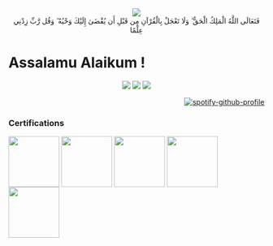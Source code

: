 <div align='center'>
<img src='https://upload.wikimedia.org/wikipedia/commons/7/76/Bismillah.gif'/>
    <div align='center'>فَتَعَالَى اللَّهُ الْمَلِكُ الْحَقُّ ۗ وَلَا تَعْجَلْ بِالْقُرْآنِ مِن قَبْلِ أَن يُقْضَىٰ إِلَيْكَ وَحْيُهُ ۖ وَقُل رَّبِّ زِدْنِي عِلْمًا</div>                           
</div>

# Assalamu Alaikum ! 

<div align="center">

![](https://komarev.com/ghpvc/?username=ANGlTHUB&style=for-the-badge)
    <img src="https://img.shields.io/github/followers/ANGlTHUB?logo=GitHub&style=for-the-badge">
    <img src="https://img.shields.io/badge/Arch_Linux-1793D1?style=for-the-badge&logo=arch-linux&logoColor=white">


<div align="right" >
    
[![spotify-github-profile](https://spotify-github-profile.vercel.app/api/view?uid=wmdabes&cover_image=true&theme=novatorem&show_offline=false&background_color=121212&interchange=false&bar_color=53b14f&bar_color_cover=false)](https://github.com/kittinan/spotify-github-profile)
</div>


<div align="left">
    
### Certifications
  <img align="center" src="https://images.credly.com/images/e053125b-ff30-4a16-90cc-8804a306c4b6/MTA-Windows_Operating_System_Fundamentals-600x600.png" height="100" width="100"   />
  <img align="center" src="https://images.credly.com/images/3f36cda2-b4c2-46ba-a6d8-f11219631451/MTA-Security_Fundamentals-600x600.png" height="100" width="100" />
  <img align="center" src="https://images.credly.com/images/7e0874b9-a282-43cc-9e52-a3a1587301fe/image.png" height="100" width="100" />
  <img align="center" src="https://images.credly.com/images/241488f4-9110-41aa-804e-51a8f8ba430d/MTA-Introduction_to_Programming_Using_HTML_and_CSS-600x600.png"height="100" width="100"  />
  <img align="center" src="https://images.credly.com/images/84ac9eff-b8a2-4683-846b-f59887a73801/Python_101_Data_Science.png" height="100" width="100"  />
</div>
